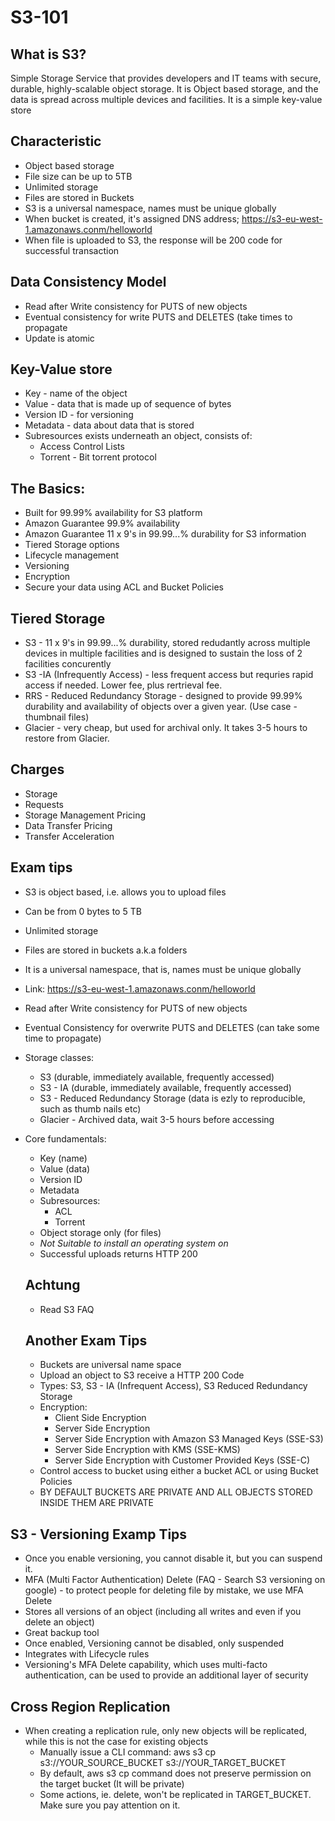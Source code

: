 # S3-101

## What is S3?
Simple Storage Service that provides developers and IT teams with secure, durable, highly-scalable object storage.
It is Object based storage, and the data is spread across multiple devices and facilities.
It is a simple key-value store

## Characteristic
* Object based storage
* File size can be up to 5TB
* Unlimited storage
* Files are stored in Buckets
* S3 is a universal namespace, names must be unique globally
* When bucket is created, it's assigned DNS address; https://s3-eu-west-1.amazonaws.conm/helloworld
* When file is uploaded to S3, the response will be 200 code for successful transaction

## Data Consistency Model
* Read after Write consistency for PUTS of new objects
* Eventual consistency for write PUTS and DELETES (take times to propagate
* Update is atomic

## Key-Value store
* Key - name of the object
* Value - data that is made up of sequence of bytes
* Version ID - for versioning
* Metadata - data about data that is stored
* Subresources exists underneath an object, consists of:
  * Access Control Lists
  * Torrent - Bit torrent protocol
  
## The Basics:
* Built for 99.99% availability for S3 platform
* Amazon Guarantee 99.9% availability
* Amazon Guarantee 11 x 9's in 99.99...% durability for S3 information
* Tiered Storage options
* Lifecycle management
* Versioning
* Encryption
* Secure your data using ACL and Bucket Policies

## Tiered Storage
* S3 - 11 x 9's in 99.99...% durability, stored redudantly across multiple devices in multiple facilities and is designed to sustain the loss of 2 facilities concurently
* S3 -IA (Infrequently Access) - less frequent access but requries rapid access if needed. Lower fee, plus rertrieval fee.
* RRS - Reduced Redundancy Storage - designed to provide 99.99% durability and availability of objects over a given year. (Use case - thumbnail files)
* Glacier - very cheap, but used for archival only. It takes 3-5 hours to restore from Glacier.

## Charges
* Storage
* Requests
* Storage Management Pricing
* Data Transfer Pricing
* Transfer Acceleration

## Exam tips
* S3 is object based, i.e. allows you to upload files
* Can be from 0 bytes to 5 TB
* Unlimited storage
* Files are stored in buckets a.k.a folders
* It is a universal namespace, that is, names must be unique globally
* Link: https://s3-eu-west-1.amazonaws.conm/helloworld
* Read after Write consistency for PUTS of new objects
* Eventual Consistency for overwrite PUTS and DELETES (can take some time to propagate)
* Storage classes:
  * S3 (durable, immediately available, frequently accessed)
  * S3 - IA (durable, immediately available, frequently accessed)
  * S3 - Reduced Redundancy Storage (data is ezly to reproducible, such as thumb nails etc)
  * Glacier - Archived data, wait 3-5 hours before accessing
* Core fundamentals:
  * Key (name)
  * Value (data)
  * Version ID
  * Metadata
  * Subresources:
    * ACL
    * Torrent
  * Object storage only (for files)
  * *Not Suitable to install an operating system on*
  * Successful uploads returns HTTP 200
  
  ## Achtung
  * Read S3 FAQ
  
  ## Another Exam Tips
  * Buckets are universal name space
  * Upload an object to S3 receive a HTTP 200 Code
  * Types: S3, S3 - IA (Infrequent Access), S3 Reduced Redundancy Storage
  * Encryption:
    * Client Side Encryption
    * Server Side Encryption
    * Server Side Encryption with Amazon S3 Managed Keys (SSE-S3)
    * Server Side Encryption with KMS (SSE-KMS)
    * Server Side Encryption with Customer Provided Keys (SSE-C)
  * Control access to bucket using either a bucket ACL or using Bucket Policies
  * BY DEFAULT BUCKETS ARE PRIVATE AND ALL OBJECTS STORED INSIDE THEM ARE PRIVATE

## S3 - Versioning Examp Tips
* Once you enable versioning, you cannot disable it, but you can suspend it.
* MFA (Multi Factor Authentication) Delete (FAQ - Search S3 versioning on google) - to protect people for deleting file by mistake, we use MFA Delete
* Stores all versions of an object (including all writes and even if you delete an object)
* Great backup tool
* Once enabled, Versioning cannot be disabled, only suspended
* Integrates with Lifecycle rules
* Versioning's MFA Delete capability, which uses multi-facto authentication, can be used to provide an additional layer of security

## Cross Region Replication
* When creating a replication rule, only new objects will be replicated, while this is not the case for existing objects
  * Manually issue a CLI command: aws s3 cp s3://YOUR_SOURCE_BUCKET s3://YOUR_TARGET_BUCKET
  * By default, aws s3 cp command does not preserve permission on the target bucket (It will be private)
  * Some actions, ie. delete, won't be replicated in TARGET_BUCKET. Make sure you pay attention on it.
